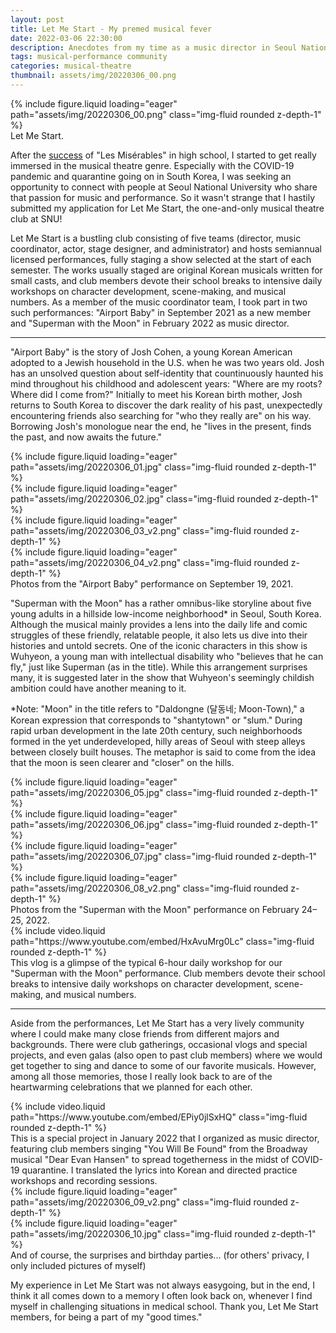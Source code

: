 ```yaml
---
layout: post
title: Let Me Start - My premed musical fever
date: 2022-03-06 22:30:00
description: Anecdotes from my time as a music director in Seoul National University's musical theatre club
tags: musical-performance community
categories: musical-theatre
thumbnail: assets/img/20220306_00.png
---
```


<div class="row mt-3">
    <div class="col-sm mt-3 mt-md-0">
    </div>
    <div class="col-sm mt-3 mt-md-0">
        {% include figure.liquid loading="eager" path="assets/img/20220306_00.png" class="img-fluid rounded z-depth-1" %}
    </div>
    <div class="col-sm mt-3 mt-md-0">
    </div>
</div>
<div class="caption">
    Let Me Start.
</div>

After the [success](/blog/2019/let-theatre-bloom/) of "Les Misérables" in high school, I started to get really immersed in the musical theatre genre. Especially with the COVID-19 pandemic and quarantine going on in South Korea, I was seeking an opportunity to connect with people at Seoul National University who share that passion for music and performance. So it wasn't strange that I hastily submitted my application for Let Me Start, the one-and-only musical theatre club at SNU!

Let Me Start is a bustling club consisting of five teams (director, music coordinator, actor, stage designer, and administrator) and hosts semiannual licensed performances, fully staging a show selected at the start of each semester. The works usually staged are original Korean musicals written for small casts, and club members devote their school breaks to intensive daily workshops on character development, scene-making, and musical numbers. As a member of the music coordinator team, I took part in two such performances: "Airport Baby" in September 2021 as a new member and "Superman with the Moon" in February 2022 as music director.

-----

"Airport Baby" is the story of Josh Cohen, a young Korean American adopted to a Jewish household in the U.S. when he was two years old. Josh has an unsolved question about self-identity that countinuously haunted his mind throughout his childhood and adolescent years: "Where are my roots? Where did I come from?" Initially to meet his Korean birth mother, Josh returns to South Korea to discover the dark reality of his past, unexpectedly encountering friends also searching for "who they really are" on his way. Borrowing Josh's monologue near the end, he "lives in the present, finds the past, and now awaits the future."

<div class="row justify-content-sm-center mt-3">
    <div class="col-sm-4 mt-3 mt-md-0">
        {% include figure.liquid loading="eager" path="assets/img/20220306_01.jpg" class="img-fluid rounded z-depth-1" %}
    </div>
    <div class="col-sm-5 mt-3 mt-md-0">
        {% include figure.liquid loading="eager" path="assets/img/20220306_02.jpg" class="img-fluid rounded z-depth-1" %}
    </div>
</div>
<div class="row mt-3">
    <div class="col-sm-3 mt-3 mt-md-0">
    </div>
    <div class="col-sm-3 mt-3 mt-md-0">
        {% include figure.liquid loading="eager" path="assets/img/20220306_03_v2.png" class="img-fluid rounded z-depth-1" %}
    </div>
    <div class="col-sm-3 mt-3 mt-md-0">
        {% include figure.liquid loading="eager" path="assets/img/20220306_04_v2.png" class="img-fluid rounded z-depth-1" %}
    </div>
    <div class="col-sm-3 mt-3 mt-md-0">
    </div>
</div>
<div class="caption">
    Photos from the "Airport Baby" performance on September 19, 2021.
</div>

"Superman with the Moon" has a rather omnibus-like storyline about five young adults in a hillside low-income neighborhood* in Seoul, South Korea. Although the musical mainly provides a lens into the daily life and comic struggles of these friendly, relatable people, it also lets us dive into their histories and untold secrets. One of the iconic characters in this show is Wuhyeon, a young man with intellectual disability who "believes that he can fly," just like Superman (as in the title). While this arrangement surprises many, it is suggested later in the show that Wuhyeon's seemingly childish ambition could have another meaning to it.

*Note: "Moon" in the title refers to "Daldongne (달동네; Moon-Town)," a Korean expression that corresponds to "shantytown" or "slum." During rapid urban development in the late 20th century, such neighborhoods formed in the yet underdeveloped, hilly areas of Seoul with steep alleys between closely built houses. The metaphor is said to come from the idea that the moon is seen clearer and "closer" on the hills.

<div class="row mt-3">
    <div class="col-sm-2 mt-3 mt-md-0">
    </div>
    <div class="col-sm-4 mt-3 mt-md-0">
        {% include figure.liquid loading="eager" path="assets/img/20220306_05.jpg" class="img-fluid rounded z-depth-1" %}
    </div>
    <div class="col-sm-4 mt-3 mt-md-0">
        {% include figure.liquid loading="eager" path="assets/img/20220306_06.jpg" class="img-fluid rounded z-depth-1" %}
    </div>
    <div class="col-sm-2 mt-3 mt-md-0">
    </div>
</div>
<div class="row mt-3">
    <div class="col-sm-2 mt-3 mt-md-0">
    </div>
    <div class="col-sm-5 mt-3 mt-md-0">
        {% include figure.liquid loading="eager" path="assets/img/20220306_07.jpg" class="img-fluid rounded z-depth-1" %}
    </div>
    <div class="col-sm-3 mt-3 mt-md-0">
        {% include figure.liquid loading="eager" path="assets/img/20220306_08_v2.png" class="img-fluid rounded z-depth-1" %}
    </div>
    <div class="col-sm-2 mt-3 mt-md-0">
    </div>
</div>
<div class="caption">
    Photos from the "Superman with the Moon" performance on February 24–25, 2022.
</div>

<div class="row mt-3">
    <div class="col-sm-4 mt-3 mt-md-0">
    </div>
    <div class="col-sm-4 mt-3 mt-md-0">
        {% include video.liquid path="https://www.youtube.com/embed/HxAvuMrg0Lc" class="img-fluid rounded z-depth-1" %}
    </div>
    <div class="col-sm-4 mt-3 mt-md-0">
    </div>
</div>
<div class="caption">
    This vlog is a glimpse of the typical 6-hour daily workshop for our "Superman with the Moon" performance. Club members devote their school breaks to intensive daily workshops on character development, scene-making, and musical numbers.
</div>

-----

Aside from the performances, Let Me Start has a very lively community where I could make many close friends from different majors and backgrounds. There were club gatherings, occasional vlogs and special projects, and even galas (also open to past club members) where we would get together to sing and dance to some of our favorite musicals. However, among all those memories, those I really look back to are of the heartwarming celebrations that we planned for each other.

<div class="row mt-3">
    <div class="col-sm-4 mt-3 mt-md-0">
    </div>
    <div class="col-sm-4 mt-3 mt-md-0">
        {% include video.liquid path="https://www.youtube.com/embed/EPiy0jlSxHQ" class="img-fluid rounded z-depth-1" %}
    </div>
    <div class="col-sm-4 mt-3 mt-md-0">
    </div>
</div>
<div class="caption">
    This is a special project in January 2022 that I organized as music director, featuring club members singing "You Will Be Found" from the Broadway musical "Dear Evan Hansen" to spread togetherness in the midst of COVID-19 quarantine. I translated the lyrics into Korean and directed practice workshops and recording sessions.
</div>
<div class="row justify-content-sm-center mt-3">
    <div class="col-sm-4 mt-3 mt-md-0">
        {% include figure.liquid loading="eager" path="assets/img/20220306_09_v2.png" class="img-fluid rounded z-depth-1" %}
    </div>
    <div class="col-sm-5 mt-3 mt-md-0">
        {% include figure.liquid loading="eager" path="assets/img/20220306_10.jpg" class="img-fluid rounded z-depth-1" %}
    </div>
</div>
<div class="caption">
    And of course, the surprises and birthday parties... (for others' privacy, I only included pictures of myself)
</div>

My experience in Let Me Start was not always easygoing, but in the end, I think it all comes down to a memory I often look back on, whenever I find myself in challenging situations in medical school. Thank you, Let Me Start members, for being a part of my "good times."
